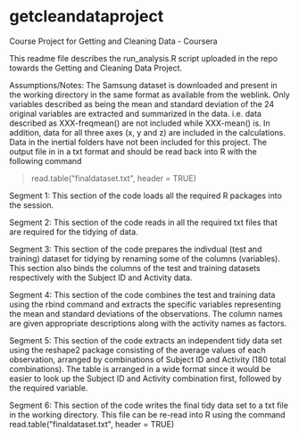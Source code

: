 # getcleandataproject
Course Project for Getting and Cleaning Data - Coursera

This readme file describes the run_analysis.R script uploaded in the repo towards the Getting and Cleaning Data Project.

Assumptions/Notes: 
The Samsung dataset is downloaded and present in the working directory in the same format as available from the weblink.
Only variables described as being the mean and standard deviation of the 24 original variables are extracted and summarized in the data. i.e. data described as XXX-freqmean() are not included while XXX-mean() is. 
In addition, data for all three axes (x, y and z) are included in the calculations.
Data in the inertial folders have not been included for this project.
The output file in in a txt format and should be read back into R with the following command
> read.table("finaldataset.txt", header = TRUE)

Segment 1: 
This section of the code loads all the required R packages into the session.

Segment 2:
This section of the code reads in all the required txt files that are required for the tidying of data.

Segment 3:
This section of the code prepares the indivdual (test and training) dataset for tidying by renaming some of the columns (variables).
This section also binds the columns of the test and training datasets respectively with the Subject ID and Activity data.

Segment 4:
This section of the code combines the test and training data using the rbind command and extracts the specific variables representing the mean and standard deviations of the observations. 
The column names are given appropriate descriptions along with the activity names as factors.

Segment 5:
This section of the code extracts an independent tidy data set using the reshape2 package consisting of the average values of each observation, arranged by combinations of Subject ID and Activity (180 total combinations). 
The table is arranged in a wide format since it would be easier to look up the Subject ID and Activity combination first, followed by the required variable. 

Segment 6:
This section of the code writes the final tidy data set to a txt file in the working directory.
This file can be re-read into R using the command read.table("finaldataset.txt", header = TRUE)
